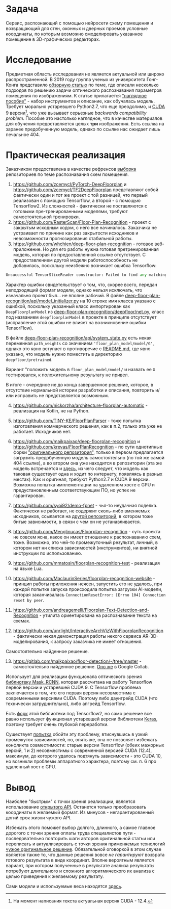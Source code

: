 # Задача

Сервис, распознающий с помощью нейросети схему помещения и возвращающий для стен, оконных и дверных проемов условные координаты, по которым возможно смоделировать указанное помещение в 3D-графических редакторах.

# Исследование

Предметная область исследования не является актуальной или широко распространенной. В 2019 году группа ученых из университета Гонг-Конга представило [обзорную статью](https://arxiv.org/pdf/1908.11025v1) по теме, где описали несколько подходов по решению задачи оптического распознавания параметров помещения по изображениям. К статье прилагается ["наглядное пособие"](https://github.com/zlzeng/DeepFloorplan) - набор инструментов и описание, как обучалась модель. Требует морально устаревшего Python2.7, что еще преодолимо, и [CUDA](https://ru.wikipedia.org/wiki/CUDA) 9 версии[^1], что уже вызывает серьезные *backwards compatibility problem*. Пособие это настолько наглядное, что в качестве материалов для обучения предоставляется целых **три** изображения. Есть ссылка на заранее предобученную модель, однако по ссылке нас ожидает лишь печальное 404.

# Практическая реализация

Заказчиком предоставлена в качестве рефренсов [выборка](https://github.com/search?q=FloorPlan+Recognition&type=repositories&p=1) репозиториев по теме распознавания схем помещения.

1) https://github.com/zcemycl/PyTorch-DeepFloorplan и https://github.com/zcemycl/TF2DeepFloorplan представляют собой фактически один и тот же проект с той разницей, что первый реализован с помощью Tensorflow, а второй - с помощью Tensorflow2. Из сложностей - фактически не поставляются с готовыми пре-тренированными моделями, требуют самостоятельной тренировки.
2) https://github.com/RasterScan/Floor-Plan-Recognition - проект с закрытым исходным кодом, с него все начиналось. Заказчика не устраивает по причине как раз закрытости исходников и невозможности прогнозирования стабильной работы.
3) https://github.com/whchien/deep-floor-plan-recognition - готовое веб-приложение. Но для его работы нужна готовая претренированная модель, которая по предоставленной ссылке отсутствует. С предоставлением другой модели работоспособность не добавилась, поскольку неизбежно возникает ошибка Tensorflow:
```python
Unsuccessful TensorSliceReader constructor: Failed to find any matching files for floor_plan_model/model/G
```
Характер ошибки свидетельствует о том, что, скорее всего, передан неподходящий формат модели, однако нельзя исключать, что изначально проект был... не вполне рабочий. В файле [deep-floor-plan-recognition/api/model_initializer.py](./deep-floor-plan-recognition/api/model_initializer.py) на 10 строке имя класса указано с ошибкой, поскольку указанный класс импортирован как `DeepFloorplanModel` из [deep-floor-plan-recognition/deepfloor/net.py](./deep-floor-plan-recognition/deepfloor/net.py), класс под названием `deepfloorplanModel` в проекте в принципе отсутствует (исправление этой ошибки не влияет на возникновение ошибки TensorFlow).

В файле [deep-floor-plan-recognition/api/system_state.py](./deep-floor-plan-recognition/api/system_state.py) есть некая переменная `path_weights` со значением `'floor_plan_model/model/G'`, однако это явно вступает в противоречие с [README.md](./README.md), где явно указано, что модель нужно поместить в директорию `deepfloor/pretrained`. 

Вариант "положить модель в `floor_plan_model/model/` и назвать ее `G` тестировался, к положительному результату не привел.

В итоге - очередное не до конца завершенное решение, которое, в отсутствие нормальной истории разработки и описания, повторить и/или исправить не представляется возможным.

4) https://github.com/nickorzha/architecture-floorplan-automatic - реализация на Kotlin, не на Python.

5) https://github.com/TINY-KE/FloorPlanParser - тоже попытка изготовления коммерческого решения, как в п.2, только эта уже не работает. Исходников нет.

6) https://github.com/maikpaixao/deep-floorplan-recognition и https://github.com/krevas/FloorPlanRecognition - по сути однотипные форки ["оригинального репозитория"](https://github.com/zlzeng/DeepFloorplan), только в первом предлагается загрузить предобученную модель самостоятельно (по той же самой 404 ссылке), а во втором она уже находится в репозитории (эта же модель встречается и [здесь](https://gitlab.com/maikpaixao/floor-detection/-/blob/master/download.sh), из чего следует, что модель как таковая существует одна и ходит по интернету, появляясь в разных местах). Как и оригинал, требуют Python2.7 и CUDA 9 версии. Возможна попытка имплементации на удаленном хосте с GPU и предустановленным соответствующим ПО, но успех не гарантирован.

7) https://github.com/syoi92/demo-fpnet - чья-то неудачная поделка. Фактически не работает, не содержит сколь-либо вменяемых исходников, ссылается на [другой репозиторий](https://github.com/streamlit/demo-face-gan.git), в котором тоже битые зависимости, в связи с чем он не устанавливается.

8) https://github.com/Menglinucas/Floorplan-recognition - суть проекта не совсем ясна, какое он имеет отношение к распознаванию схем, тоже. Возможно, это чей-то промежуточный результат, личный, в котором нет ни списка зависимостей (инструментов), ни внятной инструкции по использованию.

9) https://github.com/mmatosin/floorplan-recognition-test - реализация на языке Lua.

10) https://github.com/MaclaurinSeries/floorplan-recognition-website - принцип работы приложения неясен, запустить его не удалось, при каждой попытке запуска происходила попытка загрузки AI-модели, которая заканчивалась `ConnectionResetError: [Errno 104] Connection reset by peer`.

11) https://github.com/andreagemelli/Floorplan-Text-Detection-and-Recognition - утилита ориентирована на распознавание текста на схемах.

12) https://github.com/unrlight/InteractiveArchVizWithFloorplanRecognition - фактически некая демонстрация работы некого сервиса AR-3D-моделирования, к запросу заказчика не имеет отношения.

Самостоятельно найденное решение.

13) https://gitlab.com/maikpaixao/floor-detection/-/tree/master - самостоятельно найденное решение. [Оно же](https://colab.research.google.com/drive/1bfq2cT0AGZrMzegs-9kVM8GRIOsWOK4C?usp=sharing#scrollTo=RBRMqUqfglni) в Google Collab. 

Использует для реализации функционала оптического зрения [библиотеку Mask_RCNN](https://github.com/matterport/Mask_RCNN), которая рассчитана на работу Tensorflow первой версии и устаревшей CUDA 9. С Tensorflow проблема заключается в том, что его первая версия несовместима с современными версиями CUDA. Поэтому либо даунгрейд CUDA (что технически затруднительно), либо апгрейд Tensorflow. 

Есть [форк](https://github.com/lrpalmer27/Mask-RCNN-TF2/) этой библиотеки под Tensorflow2, но само решение все равно использует функционал устаревшей версии библиотеки [Keras](https://ru.wikipedia.org/wiki/Keras), поэтому требует очень глубокой переработки. 

Существует [попытка](https://github.com/Rial-Ali/Mask_RCNN/blob/edit-requirements/requirements.txt) обойти эту проблему, втиснувшись в узкий промежуток зависимостей, но, опять же, она не позволяет избежать конфликта совместимости: старые версии Tensorflow (обеих мажорных версий, 1 и 2) несовместимы с современной версией CUDA (12.4), максимум, до которого удалось подтянуть зависимости - это CUDA 10, но возникли проблемы аппаратного характера, поэтому см. п. 6 про удаленный хост с GPU.

# Вывод

Наиболее "быстрым" с точки зрения реализации, является использование [открытого API](https://github.com/RasterScan/Floor-Plan-Recognition). Останется только преобразовать координаты в желаемый формат. Из минусов - негарантированный догий срок жизни чужого API.

Избежать этого поможет выбор долгого, длинного, а самое главное дорогого с точки зрения оплаты труда специалистов пути - последовательно повторить шаги авторов оригинальной статьи или переписать и актуализировать с точки зрения применяемых технологий [чужое оригинальное решение](https://gitlab.com/maikpaixao/floor-detection/-/tree/master). Обязательной оговоркой в этом случае является также то, что данные решения вовсе *не гарантируют* возврата готового результата в виде координат. Вполне вероятным является вариант, при котором полученные в результате анализа результаты потребуют длительного и сложного алгоритмического их анализа с целью приведения к желаемому результату.

Сами модели и используемые веса находятся [здесь](https://disk.yandex.ru/d/KdoBC_FR9qigKQ).

[^1]: На момент написания текста актуальная версия CUDA - 12.4.
